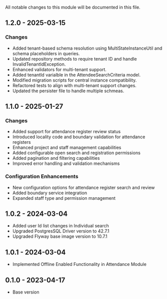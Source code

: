All notable changes to this module will be documented in this file.

## 1.2.0 - 2025-03-15

### Changes
- Added tenant-based schema resolution using MultiStateInstanceUtil and schema placeholders in queries.
- Updated repository methods to require tenant ID and handle InvalidTenantIdException.
- Enhanced validators for multi-tenant support.
- Added tenantId varialble in the AttendeeSearchCriteria model.
- Modified migration scripts for central instance compatibility.
- Refactored tests to align with multi-tenant support changes.
- Updated the persister file to handle multiple schmeas.

## 1.1.0 - 2025-01-27

### Changes

- Added support for attendance register review status
- Introduced locality code and boundary validation for attendance registers
- Enhanced project and staff management capabilities
- Added configurable open search and registration permissions
- Added pagination and filtering capabilities
- Improved error handling and validation mechanisms

### Configuration Enhancements
- New configuration options for attendance register search and review
- Added boundary service integration
- Expanded staff type and permission management


## 1.0.2 - 2024-03-04

- Added user Id list changes in Individual search
- Upgraded PostgresSQL Driver version to 42.7.1
- Upgraded Flyway base image version to 10.7.1

## 1.0.1 - 2024-03-04

- Implemented Offline Enabled Functionality in Attendance Module

## 0.1.0 - 2023-04-17

- Base version
